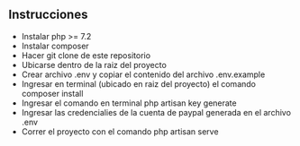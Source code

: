 ## Instrucciones

- Instalar php >= 7.2
- Instalar composer
- Hacer git clone de este repositorio
- Ubicarse dentro de la raiz del proyecto
- Crear archivo .env y copiar el contenido del archivo .env.example
- Ingresar en terminal (ubicado en raiz del proyecto) el comando composer install
- Ingresar el comando en terminal php artisan key generate
- Ingresar las credencialies de la cuenta de paypal generada en el archivo .env
- Correr el proyecto con el comando php artisan serve
